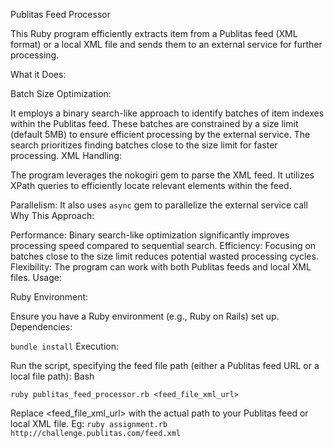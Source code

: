 Publitas Feed Processor

This Ruby program efficiently extracts item from a Publitas feed (XML format) or a local XML file and sends them to an external service for further processing.

What it Does:

Batch Size Optimization:

It employs a binary search-like approach to identify batches of item indexes within the Publitas feed.
These batches are constrained by a size limit (default 5MB) to ensure efficient processing by the external service.
The search prioritizes finding batches close to the size limit for faster processing.
XML Handling:

The program leverages the nokogiri gem to parse the XML feed.
It utilizes XPath queries to efficiently locate relevant elements within the feed.

Parallelism:
It also uses `async` gem to parallelize the external service call
Why This Approach:

Performance: Binary search-like optimization significantly improves processing speed compared to sequential search.
Efficiency: Focusing on batches close to the size limit reduces potential wasted processing cycles.
Flexibility: The program can work with both Publitas feeds and local XML files.
Usage:

Ruby Environment:

Ensure you have a Ruby environment (e.g., Ruby on Rails) set up.
Dependencies:

`bundle install`
Execution:

Run the script, specifying the feed file path (either a Publitas feed URL or a local file path):
Bash

`ruby publitas_feed_processor.rb <feed_file_xml_url>`

Replace <feed_file_xml_url> with the actual path to your Publitas feed or local XML file.
Eg:
`ruby assignment.rb http://challenge.publitas.com/feed.xml`

